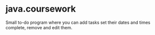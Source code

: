 # java.coursework
Small to-do program where you can add tasks set their dates and times complete, remove and edit them.
